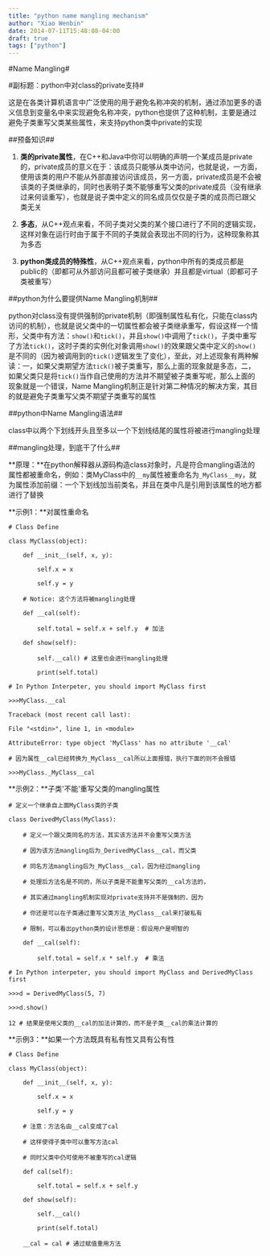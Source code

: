 ```yaml
---
title: "python name mangling mechanism"
author: "Xiao Wenbin"
date: 2014-07-11T15:48:08-04:00
draft: true
tags: ["python"]
---
```


#Name Mangling#

#副标题：python中对class的private支持#

这是在各类计算机语言中广泛使用的用于避免名称冲突的机制，通过添加更多的语义信息到变量名中来实现避免名称冲突，python也提供了这种机制，主要是通过避免子类重写父类某些属性，来支持python类中private的实现

##预备知识##

1. **类的private属性**，在C++和Java中你可以明确的声明一个某成员是private的，private成员的意义在于：该成员只能够从类中访问，也就是说，一方面，使用该类的用户不能从外部直接访问该成员，另一方面，private成员是不会被该类的子类继承的，同时也表明子类不能够重写父类的private成员（没有继承过来何谈重写），也就是说子类中定义的同名成员仅仅是子类的成员而已跟父类无关

2. **多态**，从C++观点来看，不同子类对父类的某个接口进行了不同的逻辑实现，这样对象在运行时由于属于不同的子类就会表现出不同的行为，这种现象称其为多态

3. **python类成员的特殊性**，从C++观点来看，python中所有的类成员都是public的（即都可从外部访问且都可被子类继承）并且都是virtual（即都可子类被重写）

##python为什么要提供Name Mangling机制##

python对class没有提供强制的private机制（即强制属性私有化，只能在class内访问的机制），也就是说父类中的一切属性都会被子类继承重写，假设这样一个情形，父类中有方法：`show()`和`tick()`，并且`show()`中调用了`tick()`，子类中重写了方法`tick()`，这时子类的实例化对象调用`show()`的效果跟父类中定义的`show()`是不同的（因为被调用到的`tick()`逻辑发生了变化），至此，对上述现象有两种解读：一，如果父类期望方法`tick()`被子类重写，那么上面的现象就是多态，二，如果父类只是将`tick()`当作自己使用的方法并不期望被子类重写呢，那么上面的现象就是一个错误，Name Mangling机制正是针对第二种情况的解决方案，其目的就是避免子类重写父类不期望子类重写的属性

##python中Name Mangling语法##

class中以两个下划线开头且至多以一个下划线结尾的属性将被进行mangling处理

##mangling处理，到底干了什么##

**原理：**在python解释器从源码构造class对象时，凡是符合mangling语法的属性都被重命名，例如：类MyClass中的`__my`属性被重命名为`_MyClass__my`，就为属性添加前缀：一个下划线加当前类名，并且在类中凡是引用到该属性的地方都进行了替换

**示例1：**对属性重命名

    # Class Define

    class MyClass(object):

        def __init__(self, x, y):

            self.x = x

            self.y = y

        # Notice: 这个方法将被mangling处理

        def __cal(self):

            self.total = self.x + self.y  # 加法

        def show(self):

            self.__cal() # 这里也会进行mangling处理

            print(self.total)

    # In Python Interpeter, you should import MyClass first

    >>>MyClass.__cal

    Traceback (most recent call last):

    File "<stdin>", line 1, in <module>

    AttributeError: type object 'MyClass' has no attribute '__cal'

    # 因为属性__cal已经转换为_MyClass__cal所以上面报错，执行下面的则不会报错

    >>>MyClass._MyClass__cal

**示例2：**子类'不能'重写父类的mangling属性

    # 定义一个继承自上面MyClass类的子类

    class DerivedMyClass(MyClass):

        # 定义一个跟父类同名的方法，其实该方法并不会重写父类方法

        # 因为该方法mangling后为_DerivedMyClass__cal，而父类

        # 同名方法mangling后为_MyClass__cal，因为经过mangling

        # 处理后方法名是不同的，所以子类是不能重写父类的__cal方法的，

        # 其实通过mangling机制实现对private支持并不是强制的，因为

        # 你还是可以在子类通过重写父类方法_MyClass__cal来打破私有

        # 限制，可以看出python类的设计思想是：假设用户是明智的

        def __cal(self):

            self.total = self.x * self.y  # 乘法

    # In Python interpeter, you should import MyClass and DerivedMyClass first

    >>>d = DerivedMyClass(5, 7)

    >>>d.show()

    12 # 结果是使用父类的__cal的加法计算的，而不是子类__cal的乘法计算的

**示例3：**如果一个方法既具有私有性又具有公有性

    # Class Define

    class MyClass(object):

        def __init__(self, x, y):

            self.x = x

            self.y = y

        # 注意：方法名由__cal变成了cal

        # 这样使得子类中可以重写方法cal

        # 同时父类中仍可使用不被重写的cal逻辑

        def cal(self):

            self.total = self.x + self.y

        def show(self):

            self.__cal()

            print(self.total)

        __cal = cal # 通过赋值重用方法
